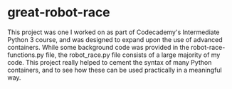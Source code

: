 # great-robot-race

This project was one I worked on as part of Codecademy's Intermediate Python 3 course, and was designed to expand upon the use of advanced containers. While some background code was provided in the robot-race-functions.py file, the robot_race.py file consists of a large majority of my code. This project really helped to cement the syntax of many Python containers, and to see how these can be used practically in a meaningful way. 
